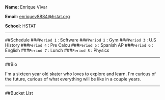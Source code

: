 **Name:** Enrique Vivar

**Email:** enriquev8884@hstat.org

**School:** HSTAT

---
##Schedule
###`Period 1`  : Software
###`Period 2`  : Gym
###`Period 3`  : U.S History
###`Period 4`  : Pre Calcu
###`Period 5`  : Spanish AP
###`Period 6`  : English
###`Period 7`  : Lunch
###`Period 8`  : Physics

---
##Bio

  I'm a sixteen year old skater who loves to explore and learn. I'm curious of the future,
curious of what everything will be like in a couple years.

---
##Bucket List

